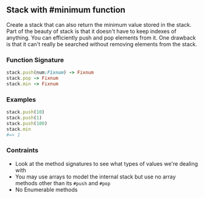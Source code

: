 ## Stack with #minimum function

Create a stack that can also return the minimum value stored in the stack. Part of the beauty of stack is that it doesn't have to keep indexes of anything. You can efficiently push and pop elements from it. One drawback is that it can't really be searched without removing elements from the stack.

### Function Signature

```ruby
stack.push(num:Fixnum) -> Fixnum
stack.pop -> Fixnum
stack.min -> Fixnum

```

### Examples

```ruby
stack.push(10)
stack.push(1)
stack.push(100)
stack.min
#=> 1
```

### Contraints

- Look at the method signatures to see what types of values we're dealing with
- You may use arrays to model the internal stack but use no array methods other than its `#push` and `#pop`
- No Enumerable methods
